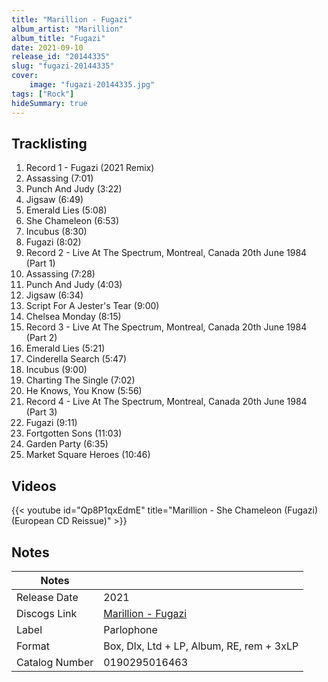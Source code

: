 ```yaml
---
title: "Marillion - Fugazi"
album_artist: "Marillion"
album_title: "Fugazi"
date: 2021-09-10
release_id: "20144335"
slug: "fugazi-20144335"
cover:
    image: "fugazi-20144335.jpg"
tags: ["Rock"]
hideSummary: true
---
```


## Tracklisting
1. Record 1 - Fugazi (2021 Remix)
2. Assassing (7:01)
3. Punch And Judy (3:22)
4. Jigsaw (6:49)
5. Emerald Lies (5:08)
6. She Chameleon (6:53)
7. Incubus (8:30)
8. Fugazi (8:02)
9. Record 2 - Live At The Spectrum, Montreal, Canada 20th June 1984 (Part 1)
10. Assassing (7:28)
11. Punch And Judy (4:03)
12. Jigsaw (6:34)
13. Script For A Jester's Tear (9:00)
14. Chelsea Monday (8:15)
15. Record 3 - Live At The Spectrum, Montreal, Canada 20th June 1984 (Part 2)
16. Emerald Lies (5:21)
17. Cinderella Search (5:47)
18. Incubus (9:00)
19. Charting The Single (7:02)
20. He Knows, You Know (5:56)
21. Record 4 - Live At The Spectrum, Montreal, Canada 20th June 1984 (Part 3)
22. Fugazi (9:11)
23. Fortgotten Sons (11:03)
24. Garden Party (6:35)
25. Market Square Heroes (10:46)

## Videos
{{< youtube id="Qp8P1qxEdmE" title="Marillion - She Chameleon (Fugazi) (European CD Reissue)" >}}

## Notes

| Notes          |             |
| ---------------| ----------- |
| Release Date   | 2021 |
| Discogs Link   | [Marillion - Fugazi](https://www.discogs.com/release/20144335) |
| Label          | Parlophone |
| Format         | Box, Dlx, Ltd + LP, Album, RE, rem + 3xLP |
| Catalog Number | 0190295016463 |

